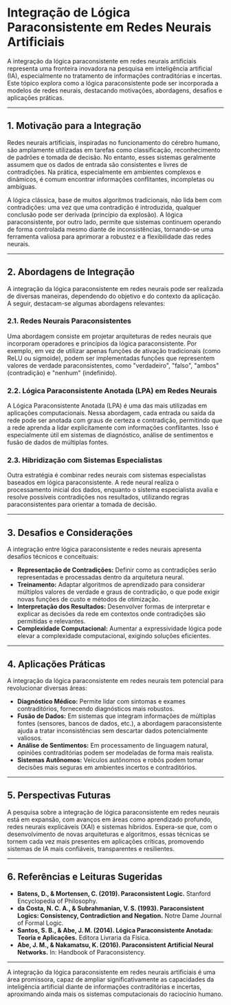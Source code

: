 # Integração de Lógica Paraconsistente em Redes Neurais Artificiais

A integração da lógica paraconsistente em redes neurais artificiais representa uma fronteira inovadora na pesquisa em inteligência artificial (IA), especialmente no tratamento de informações contraditórias e incertas. Este tópico explora como a lógica paraconsistente pode ser incorporada a modelos de redes neurais, destacando motivações, abordagens, desafios e aplicações práticas.

---

## 1. Motivação para a Integração

Redes neurais artificiais, inspiradas no funcionamento do cérebro humano, são amplamente utilizadas em tarefas como classificação, reconhecimento de padrões e tomada de decisão. No entanto, esses sistemas geralmente assumem que os dados de entrada são consistentes e livres de contradições. Na prática, especialmente em ambientes complexos e dinâmicos, é comum encontrar informações conflitantes, incompletas ou ambíguas.

A lógica clássica, base de muitos algoritmos tradicionais, não lida bem com contradições: uma vez que uma contradição é introduzida, qualquer conclusão pode ser derivada (princípio da explosão). A lógica paraconsistente, por outro lado, permite que sistemas continuem operando de forma controlada mesmo diante de inconsistências, tornando-se uma ferramenta valiosa para aprimorar a robustez e a flexibilidade das redes neurais.

---

## 2. Abordagens de Integração

A integração da lógica paraconsistente em redes neurais pode ser realizada de diversas maneiras, dependendo do objetivo e do contexto da aplicação. A seguir, destacam-se algumas abordagens relevantes:

### 2.1. Redes Neurais Paraconsistentes

Uma abordagem consiste em projetar arquiteturas de redes neurais que incorporam operadores e princípios da lógica paraconsistente. Por exemplo, em vez de utilizar apenas funções de ativação tradicionais (como ReLU ou sigmoide), podem ser implementadas funções que representem valores de verdade paraconsistentes, como "verdadeiro", "falso", "ambos" (contradição) e "nenhum" (indefinido).

### 2.2. Lógica Paraconsistente Anotada (LPA) em Redes Neurais

A Lógica Paraconsistente Anotada (LPA) é uma das mais utilizadas em aplicações computacionais. Nessa abordagem, cada entrada ou saída da rede pode ser anotada com graus de certeza e contradição, permitindo que a rede aprenda a lidar explicitamente com informações conflitantes. Isso é especialmente útil em sistemas de diagnóstico, análise de sentimentos e fusão de dados de múltiplas fontes.

### 2.3. Hibridização com Sistemas Especialistas

Outra estratégia é combinar redes neurais com sistemas especialistas baseados em lógica paraconsistente. A rede neural realiza o processamento inicial dos dados, enquanto o sistema especialista avalia e resolve possíveis contradições nos resultados, utilizando regras paraconsistentes para orientar a tomada de decisão.

---

## 3. Desafios e Considerações

A integração entre lógica paraconsistente e redes neurais apresenta desafios técnicos e conceituais:

- **Representação de Contradições:** Definir como as contradições serão representadas e processadas dentro da arquitetura neural.
- **Treinamento:** Adaptar algoritmos de aprendizado para considerar múltiplos valores de verdade e graus de contradição, o que pode exigir novas funções de custo e métodos de otimização.
- **Interpretação dos Resultados:** Desenvolver formas de interpretar e explicar as decisões da rede em contextos onde contradições são permitidas e relevantes.
- **Complexidade Computacional:** Aumentar a expressividade lógica pode elevar a complexidade computacional, exigindo soluções eficientes.

---

## 4. Aplicações Práticas

A integração da lógica paraconsistente em redes neurais tem potencial para revolucionar diversas áreas:

- **Diagnóstico Médico:** Permite lidar com sintomas e exames contraditórios, fornecendo diagnósticos mais robustos.
- **Fusão de Dados:** Em sistemas que integram informações de múltiplas fontes (sensores, bancos de dados, etc.), a abordagem paraconsistente ajuda a tratar inconsistências sem descartar dados potencialmente valiosos.
- **Análise de Sentimentos:** Em processamento de linguagem natural, opiniões contraditórias podem ser modeladas de forma mais realista.
- **Sistemas Autônomos:** Veículos autônomos e robôs podem tomar decisões mais seguras em ambientes incertos e contraditórios.

---

## 5. Perspectivas Futuras

A pesquisa sobre a integração de lógica paraconsistente em redes neurais está em expansão, com avanços em áreas como aprendizado profundo, redes neurais explicáveis (XAI) e sistemas híbridos. Espera-se que, com o desenvolvimento de novas arquiteturas e algoritmos, essas técnicas se tornem cada vez mais presentes em aplicações críticas, promovendo sistemas de IA mais confiáveis, transparentes e resilientes.

---

## 6. Referências e Leituras Sugeridas

- **Batens, D., & Mortensen, C. (2019). Paraconsistent Logic.** Stanford Encyclopedia of Philosophy.
- **da Costa, N. C. A., & Subrahmanian, V. S. (1993). Paraconsistent Logics: Consistency, Contradiction and Negation.** Notre Dame Journal of Formal Logic.
- **Santos, S. B., & Abe, J. M. (2014). Lógica Paraconsistente Anotada: Teoria e Aplicações.** Editora Livraria da Física.
- **Abe, J. M., & Nakamatsu, K. (2016). Paraconsistent Artificial Neural Networks.** In: Handbook of Paraconsistency.

---

A integração da lógica paraconsistente em redes neurais artificiais é uma área promissora, capaz de ampliar significativamente as capacidades da inteligência artificial diante de informações contraditórias e incertas, aproximando ainda mais os sistemas computacionais do raciocínio humano.